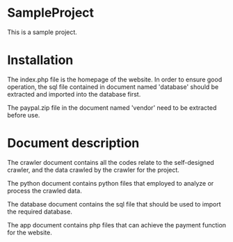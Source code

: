 # SampleProject

This is a sample project.

# Installation

The index.php file is the homepage of the website.
In order to ensure good operation,
the sql file contained in document named 'database'
should be extracted and imported into the database first.

The paypal.zip file in the document named 'vendor' need
to be extracted before use.

# Document description

The crawler document contains all the codes relate
to the self-designed crawler, and the data crawled
by the crawler for the project.

The python document contains python files that
employed to analyze or process the crawled data.

The database document contains the sql file that
should be used to import the required database.

The app document contains php files that can
achieve the payment function for the website.
